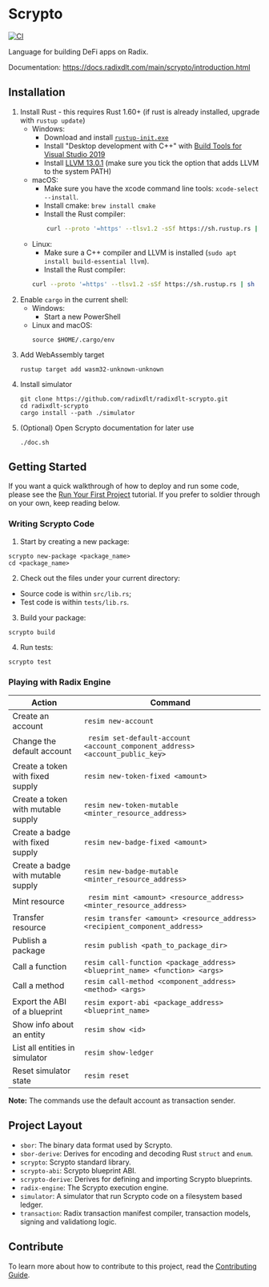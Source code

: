 # Scrypto

[![CI](https://github.com/radixdlt/radixdlt-scrypto/actions/workflows/ci.yml/badge.svg)](https://github.com/radixdlt/radixdlt-scrypto/actions/workflows/ci.yml)

Language for building DeFi apps on Radix.

Documentation: https://docs.radixdlt.com/main/scrypto/introduction.html

## Installation

1. Install Rust - this requires Rust 1.60+ (if rust is already installed, upgrade with `rustup update`)
    * Windows:
        * Download and install [`rustup-init.exe`](https://win.rustup.rs/x86_64)
        * Install "Desktop development with C++" with [Build Tools for Visual Studio 2019](https://visualstudio.microsoft.com/thank-you-downloading-visual-studio/?sku=BuildTools&rel=16)
        * Install [LLVM 13.0.1](https://github.com/llvm/llvm-project/releases/download/llvmorg-13.0.1/LLVM-13.0.1-win64.exe) (make sure you tick the option that adds LLVM to the system PATH)
    *  macOS:
        * Make sure you have the xcode command line tools: `xcode-select --install`.
        * Install cmake: `brew install cmake`
        * Install the Rust compiler:
        ```bash
            curl --proto '=https' --tlsv1.2 -sSf https://sh.rustup.rs | sh
        ```
    * Linux:
        * Make sure a C++ compiler and LLVM is installed (`sudo apt install build-essential llvm`).
        * Install the Rust compiler:
        ```bash
        curl --proto '=https' --tlsv1.2 -sSf https://sh.rustup.rs | sh
        ```
2. Enable `cargo` in the current shell:
   * Windows:
       * Start a new PowerShell
   * Linux and macOS:
       ```
       source $HOME/.cargo/env
       ```
3. Add WebAssembly target
    ```
    rustup target add wasm32-unknown-unknown
    ```
4. Install simulator
    ```
    git clone https://github.com/radixdlt/radixdlt-scrypto.git
    cd radixdlt-scrypto
    cargo install --path ./simulator
    ```
5. (Optional) Open Scrypto documentation for later use
    ```
    ./doc.sh
    ```

## Getting Started

If you want a quick walkthrough of how to deploy and run some code, please see the [Run Your First Project](https://docs.radixdlt.com/main/scrypto/getting-started/run-first-project.html) tutorial. If you prefer to soldier through on your own, keep reading below.

### Writing Scrypto Code

1. Start by creating a new package:
```
scrypto new-package <package_name>
cd <package_name>
```
2. Check out the files under your current directory:
  - Source code is within `src/lib.rs`;
  - Test code is within `tests/lib.rs`.
3. Build your package:
```
scrypto build
```
4. Run tests:
```
scrypto test
```

### Playing with Radix Engine

| Action                             | Command                                                                                              |
| ---------------------------------- | ---------------------------------------------------------------------------------------------------- |
| Create an account                  | ``` resim new-account ```                                                                            |
| Change the default account         | ``` resim set-default-account <account_component_address> <account_public_key>```                    |
| Create a token with fixed supply   | ``` resim new-token-fixed <amount> ```                                                               |
| Create a token with mutable supply | ``` resim new-token-mutable <minter_resource_address> ```                                            |
| Create a badge with fixed supply   | ``` resim new-badge-fixed <amount> ```                                                               |
| Create a badge with mutable supply | ``` resim new-badge-mutable <minter_resource_address> ```                                            |
| Mint resource                      | ``` resim mint <amount> <resource_address> <minter_resource_address>```                              |
| Transfer resource                  | ``` resim transfer <amount> <resource_address> <recipient_component_address> ```                     |
| Publish a package                  | ``` resim publish <path_to_package_dir> ```                                                          |
| Call a function                    | ``` resim call-function <package_address> <blueprint_name> <function> <args> ```                     |
| Call a method                      | ``` resim call-method <component_address> <method> <args> ```                                        |
| Export the ABI of a blueprint      | ``` resim export-abi <package_address> <blueprint_name> ```                                          |
| Show info about an entity          | ``` resim show <id> ```                                                                              |
| List all entities in simulator     | ``` resim show-ledger  ```                                                                           |
| Reset simulator state              | ``` resim reset ```                                                                                  |

**Note:** The commands use the default account as transaction sender.

## Project Layout

- `sbor`: The binary data format used by Scrypto.
- `sbor-derive`: Derives for encoding and decoding Rust `struct` and `enum`.
- `scrypto`: Scrypto standard library.
- `scrypto-abi`: Scrypto blueprint ABI.
- `scrypto-derive`: Derives for defining and importing Scrypto blueprints.
- `radix-engine`: The Scrypto execution engine.
- `simulator`: A simulator that run Scrypto code on a filesystem based ledger.
- `transaction`: Radix transaction manifest compiler, transaction models, signing and validationg logic.

## Contribute

To learn more about how to contribute to this project, read the [Contributing Guide](./CONTRIBUTING.md).
